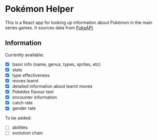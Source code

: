 # Pokémon Helper

This is a React app for looking up information about Pokémon in the main series games. It sources data from [PokeAPI](https://pokeapi.co/).

## Information

Currently available:

* [x] basic info (name, genus, types, sprites, etc)
* [x] stats
* [x] type effectiveness
* [x] moves learnt
* [x] detailed information about learnt moves
* [x] Pokédex flavour text
* [x] encounter information
* [x] catch rate
* [x] gender rate

To be added:

* [ ] abilities
* [ ] evolution chain

